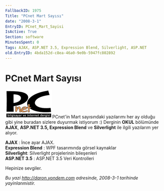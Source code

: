 ```yaml
---
FallbackID: 1975
Title: "PCnet Mart Sayısı"
date: "2008-3-1"
EntryID: PCnet_Mart_Sayisi
IsActive: True
Section: software
MinutesSpent: 0
Tags: AJAX, ASP.NET 3.5, Expression Blend, Silverlight, ASP.NET
old.EntryID: 4bda152d-c8ea-46a0-9e0b-5947fc802892
---
```

# PCnet Mart Sayısı
![](media/PCnet_Mart_Sayisi/pcnet.png)PCnet'in Mart
sayısındaki yazılarımı her ay olduğu gibi yine buradan sizlere duyurmak
istiyorum :) Derginin **OKUL** bölümünde **AJAX**, **ASP.NET 3.5,
Expression Blend** ve **Silverlight** ile ilgili yazılarım yer alıyor.

**AJAX** : İnce ayar AJAX.\
 **Expression Blend** : WPF tasarımında görsel kaynaklar\
 **Silverlight**: Silverlight projelerinin bileşenleri\
 **ASP.NET 3.5** : ASP.NET 3.5 Veri Kontrolleri

Hepinize sevgiler.



*Bu yazi http://daron.yondem.com adresinde, 2008-3-1 tarihinde yayinlanmistir.*
